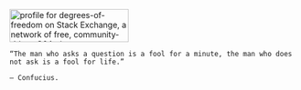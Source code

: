 <a href="https://stackexchange.com/users/14612253"><img src="https://stackexchange.com/users/flair/14612253.png?cache-bust=1" width="208" height="58" alt="profile for degrees-of-freedom on Stack Exchange, a network of free, community-driven Q&amp;A sites" title="profile for degrees-of-freedom on Stack Exchange, a network of free, community-driven Q&amp;A sites"></a>


```text
“The man who asks a question is a fool for a minute, the man who does not ask is a fool for life.”

– Confucius.
```
